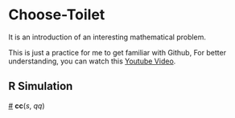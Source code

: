 # Choose-Toilet 

It is an introduction of an interesting mathematical problem.

This is just a practice for me to get familiar with Github, For better understanding, you can watch this [Youtube Video](https://www.youtube.com/watch?v=XIOoCKO-ybQ).

## R Simulation
<a href="#aa" name="bb">#</a> <b>cc</b>(<i>s</i>, <i>qq</i>)
